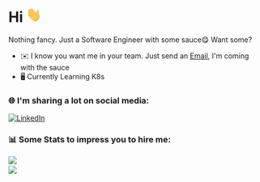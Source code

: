 # Hi <img src="https://github.com/timokonkwo/timokonkwo/blob/main/wave.gif" width="30px" height="30px"> 

<p align="left">Nothing fancy. Just a Software Engineer with some sauce😋 Want some?</p>

* ✉️ I know you want me in your team. Just send an [Email](mailto:proftoby97@gmail.com), I'm coming with the sauce
* 🖥️ Currently Learning K8s

### 🌐 I'm sharing a lot on social media:
[![LinkedIn](https://img.shields.io/badge/LinkedIn-%230077B5.svg?logo=linkedin&logoColor=white)](https://linkedin.com/in/proftoby)

### 📊 Some Stats to impress you to hire me:
![](https://github-readme-stats.vercel.app/api?username=profsam97&theme=react&hide_border=false&include_all_commits=true&count_private=true)<br/>
![](https://github-readme-streak-stats.herokuapp.com/?user=profsam97&theme=react&hide_border=false)<br/>


